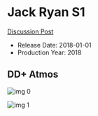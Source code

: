 # Jack Ryan S1

[Discussion Post](https://www.avsforum.com/threads/bass-eq-for-filtered-movies.2995212/post-56752898)

* Release Date: 2018-01-01
* Production Year: 2018

## DD+ Atmos

![img 0](https://i.imgur.com/XvAJIzW.jpg)

![img 1](https://i.imgur.com/KGfsOkr.png)

